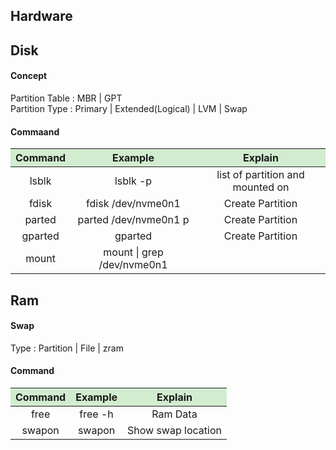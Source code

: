 <!------------------------------------------------------------------- [ Hardware ] --->
## Hardware

## Disk

<!---------------------------------------Concept-->
#### <span class="red">Concept</span>

<div><span class="blue">Partition Table</span> : <span>MBR | GPT</span></div>
<div><span class="blue">Partition Type</span> : <span>Primary | Extended(Logical) | LVM | Swap</span></div>

<!---------------------------------------Command-->
#### <span class="red">Commaand</span>
<table>
<thead><tr>
<th align="center" bgcolor="D1ECCF">Command</th>
<th align="center" bgcolor="D1ECCF">Example</th>
<th align="center" bgcolor="D1ECCF">Explain</th>
</tr></thead>
<tbody>
<tr><td align="center">lsblk</td><td align="center">lsblk -p</td><td align="center">list of partition and mounted on</td></tr>
<tr><td align="center">fdisk</td><td align="center">fdisk /dev/nvme0n1</td><td align="center">Create Partition</td></tr>
<tr><td align="center">parted</td><td align="center">parted /dev/nvme0n1 p</td><td align="center">Create Partition</td></tr>
<tr><td align="center">gparted</td><td align="center">gparted</td><td align="center">Create Partition</td></tr>
<tr><td align="center">mount</td><td align="center">mount | grep /dev/nvme0n1</td><td align="center"></td></tr>
</tbody>
</table>

## Ram

<!---------------------------------------Swap-->
#### <span class="red">Swap</span>

<div><span class="blue">Type</span> : <span>Partition | File | zram</span></div>



<!---------------------------------------Command-->
#### <span class="red">Command</span>
<table>
<thead><tr>
<th align="center" bgcolor="D1ECCF">Command</th>
<th align="center" bgcolor="D1ECCF">Example</th>
<th align="center" bgcolor="D1ECCF">Explain</th>
</tr></thead>
<tbody>
<tr><td align="center">free</td><td align="center">free -h</td><td align="center">Ram Data</td></tr>
<tr><td align="center">swapon</td><td align="center">swapon</td><td align="center">Show swap location</td></tr>
</tbody>
</table>

